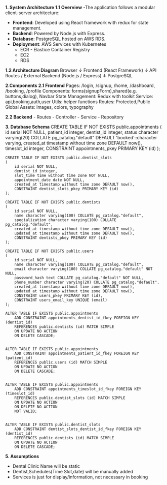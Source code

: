 **1. System Architecture**
  **1.1 Overview**
  -The application follows a modular client-server architecture:
  - **Frontend**: Developed using React framework with redux for state management.
  - **Backend**: Powered by Node.js with Express.
  - **Database**: PostgreSQL hosted on AWS RDS.
  - **Deployment**: AWS Services with Kubernetes
    - ECR - Elastice Container Registry
    - EC2
    - RDS
  
**1.2 Architecture Diagram**
 Browser
   ↓
Frontend (React Framework)
   ↓
API Routes / External Backend (Node.js / Express)
   ↓
PostgreSQL

**2.Components**
    **2.1 Frontend**
      Pages: /login, /signup, /home, /dashboard, /booking, /profile
      Components: forms(signupForm),shared(e.g. buttons,dialog), Navbar
      State Management: Redux with toolkit
      Service: api,booking,auth,user
      Utils: helper functions
      Routes: Protected,Public
      Global Assets: images, colors, typography 

  **2.2 Backend**
      - Routes
      - Controller
      - Service
      - Repository

**3. Database Schema**
    CREATE TABLE IF NOT EXISTS public.appointments
    (
        id serial NOT NULL,
        patient_id integer,
        dentist_id integer,
        status character varying(20) COLLATE pg_catalog."default" DEFAULT 'booked'::character varying,
        created_at timestamp without time zone DEFAULT now(),
        timeslot_id integer,
        CONSTRAINT appointments_pkey PRIMARY KEY (id)
    );

    CREATE TABLE IF NOT EXISTS public.dentist_slots
    (
        id serial NOT NULL,
        dentist_id integer,
        slot_time time without time zone NOT NULL,
        appointment_date date NOT NULL,
        created_at timestamp without time zone DEFAULT now(),
        CONSTRAINT dentist_slots_pkey PRIMARY KEY (id)
    );
    
    CREATE TABLE IF NOT EXISTS public.dentists
    (
        id serial NOT NULL,
        name character varying(100) COLLATE pg_catalog."default",
        specialization character varying(100) COLLATE pg_catalog."default",
        created_at timestamp without time zone DEFAULT now(),
        updated_at timestamp without time zone DEFAULT now(),
        CONSTRAINT dentists_pkey PRIMARY KEY (id)
    );
    
    CREATE TABLE IF NOT EXISTS public.users
    (
        id serial NOT NULL,
        name character varying(100) COLLATE pg_catalog."default",
        email character varying(100) COLLATE pg_catalog."default" NOT NULL,
        password_hash text COLLATE pg_catalog."default" NOT NULL,
        phone_number character varying(20) COLLATE pg_catalog."default",
        created_at timestamp without time zone DEFAULT now(),
        updated_at timestamp without time zone DEFAULT now(),
        CONSTRAINT users_pkey PRIMARY KEY (id),
        CONSTRAINT users_email_key UNIQUE (email)
    );
    
    ALTER TABLE IF EXISTS public.appointments
        ADD CONSTRAINT appointments_dentist_id_fkey FOREIGN KEY (dentist_id)
        REFERENCES public.dentists (id) MATCH SIMPLE
        ON UPDATE NO ACTION
        ON DELETE CASCADE;
    
    
    ALTER TABLE IF EXISTS public.appointments
        ADD CONSTRAINT appointments_patient_id_fkey FOREIGN KEY (patient_id)
        REFERENCES public.users (id) MATCH SIMPLE
        ON UPDATE NO ACTION
        ON DELETE CASCADE;
    
    
    ALTER TABLE IF EXISTS public.appointments
        ADD CONSTRAINT appointments_timeslot_id_fkey FOREIGN KEY (timeslot_id)
        REFERENCES public.dentist_slots (id) MATCH SIMPLE
        ON UPDATE NO ACTION
        ON DELETE NO ACTION
        NOT VALID;
    
    
    ALTER TABLE IF EXISTS public.dentist_slots
        ADD CONSTRAINT dentist_slots_dentist_id_fkey FOREIGN KEY (dentist_id)
        REFERENCES public.dentists (id) MATCH SIMPLE
        ON UPDATE NO ACTION
        ON DELETE CASCADE;


**5. Assumptions**
 - Dental Clinic Name will be static
 - Dentist,Schedules(Time Slot,date) will be manually added
 - Services is just for display/information, not necessary in booking
